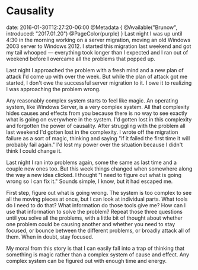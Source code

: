 # Causality
date: 2016-01-30T12:27:20-06:00
@Metadata {
  @Available("Brunow", introduced: "2017.01.20")
  @PageColor(purple)
}
Last night I was up until 4:30 in the morning working on a server migration, moving an old Windows 2003 server to Windows 2012. I started this migration last weekend and got my tail whooped &mdash; everything took longer than I expected and I ran out of weekend before I overcame all the problems that popped up.

Last night I approached the problem with a fresh mind and a new plan of attack I'd come up with over the week. But while the plan of attack got me started, I don't owe the successful server migration to it. I owe it to realizing I was approaching the problem wrong.

Any reasonably complex system starts to feel like magic. An operating system, like Windows Server, is a very complex system. All that complexity hides causes and effects from you because there is no way to see exactly what is going on everywhere in the system. I'd gotten lost in this complexity and forgotten the power of causality. After struggling with the problem all last weekend I'd gotten lost in the complexity. I wrote off the migration failure as a sort of magic, thinking and saying "if it failed the first time it will probably fail again." I'd lost my power over the situation because I didn't think I could change it.

Last night I ran into problems again, some the same as last time and a couple new ones too. But this week things changed when somewhere along the way a new idea clicked. I thought "I need to figure out what is going wrong so I can fix it." Sounds simple, I know, but it had escaped me.

First step, figure out what is going wrong. The system is too complex to see all the moving pieces at once, but I can look at individual parts. What tools do I need to do that? What information do those tools give me? How can I use that information to solve the problem? Repeat those three questions until you solve all the problems, with a little bit of thought about whether one problem could be causing another and whether you need to stay focused, or bounce between the different problems, or broadly attack all of them. When in doubt, stay focused.

My moral from this story is that I can easily fall into a trap of thinking that something is magic rather than a complex system of cause and effect. Any complex system can be figured out with enough time and energy.
